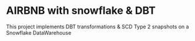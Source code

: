 # AIRBNB with snowflake & DBT
 This project implements DBT transformations & SCD Type 2 snapshots on a Snowflake DataWarehouse
